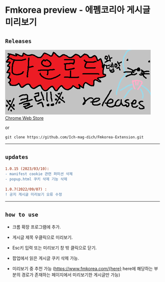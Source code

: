 # Fmkorea preview - 에펨코리아 게시글 미리보기

## `Releases`

![a](./src/img/releases.png)
[Chrome Web Store](https://chrome.google.com/webstore/detail/fmkorea-preview-%EC%97%90%ED%8E%A8%EC%BD%94%EB%A6%AC%EC%95%84-%EA%B2%8C%EC%8B%9C%EA%B8%80/bboddojafohhhnbdifnlmmmbfngjldhf "chrome.google.com/webstore/detail/fmkorea-preview")

or

```shell
git clone https://github.com/Ich-mag-dich/Fmkorea-Extension.git
```

---

## `updates`

```diff
1.0.15 (2023/03/10):
- manifest cookie 관련 퍼미션 삭제
- popup.html 쿠키 삭제 기능 삭제

1.0.7(2022/09/07) :
! 공지 게시글 미리보기 오류 수정
```

---

## `how to use`

- 크롬 확장 프로그램에 추가.

- 게시글 제목 우클릭으로 미리보기.

- Esc키 입력 또는 미리보기 창 밖 클릭으로 닫기.

- 팝업에서 읽은 게시글 쿠키 삭제 가능.

- 미리보기 중 추천 가능 (<https://www.fmkorea.com/{here}>
  here에 해당하는 부분의 경로가 존재하는 페이지에서 미리보기한 게시글만 가능)

